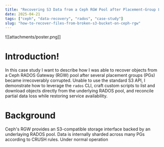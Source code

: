 ```yaml
---
title: "Recovering S3 Data from a Ceph RGW Pool after Placement‑Group Loss: A Case Study"
date: 2025-04-21
tags: ["ceph", "data-recovery", "rados", "case-study"]
slug: "how-to-recover-files-from-broken-s3-bucket-on-ceph-rgw"
---
```


![[attachments/poster.png]]

# Introduction!

In this case study I want to describe how I was able to recover objects from a Ceph RADOS Gateway (RGW) pool after several placement groups (PGs) became irrecoverably corrupted. Unable to use the standard S3 API, I demonstrate how to leverage the `rados` CLI, craft custom scripts to list and download objects directly from the underlying RADOS pool, and reconcile partial data loss while restoring service availability.

# Background

Ceph's RGW provides an S3-compatible storage interface backed by an underlaying RADOS pool. Data is internally sharded across many PGs according to CRUSH rules. Under normal operation